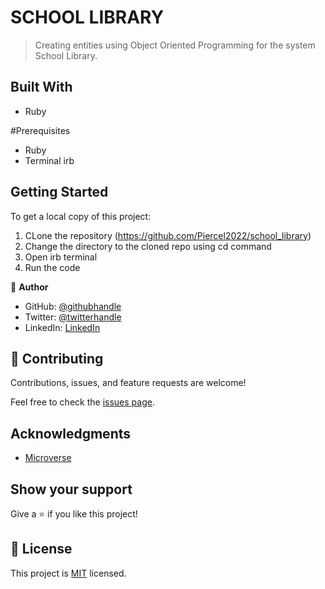 
# SCHOOL LIBRARY

> Creating entities using Object Oriented Programming for the system School Library.


## Built With

- Ruby

#Prerequisites
- Ruby
- Terminal irb

## Getting Started

To get a local copy of this project:
1. CLone the repository (https://github.com/Piercel2022/school_library)
2. Change the directory to the cloned repo using cd command
3. Open irb terminal
4. Run the code


👤 **Author**

- GitHub: [@githubhandle](https://github.com/Piercel2022)
- Twitter: [@twitterhandle](https://twitter.com/pier-celestin)
- LinkedIn: [LinkedIn](https://www.linkedin.com/in/piercelestinmax)


## 🤝 Contributing

Contributions, issues, and feature requests are welcome!

Feel free to check the [issues page](https://github.com/Piercel2022/school_library/issues).


## Acknowledgments

- [Microverse](https://www.microverse.org/)


## Show your support

Give a ⭐️ if you like this project!


## 📝 License

This project is [MIT](./MIT.md) licensed.
